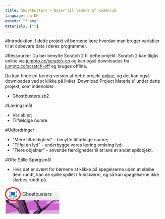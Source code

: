 ```yaml
---
title: Ghostbusters — Noter til ledere af kodeklub
language: da-DK
embeds: "*.png"
materials: [""] 
...
```


#Introduktion:
I dette projekt vil børnene lære hvordan man bruger variabler til at opbevare data i deres programmer.
 
#Ressourcer
Du bør benytte Scratch 2 til dette projekt. Scratch 2 kan tilgås online via [jumpto.cc/scratch-on](http://jumpto.cc/scratch-on) og kan også downloades fra  [jumpto.cc/scratch-off](http://jumpto.cc/scratch-off) og bruges offline.

Du kan finde en færdig version af dette projekt <a href="http://scratch.mit.edu/projects/60787262/#editor">online</a>, og det kan også downloades ved at klikke på linket 'Download Project Materials' under dette projekt, som indeholder: 

+ Ghostbusters.sb2

#Læringsmål
+ Variabler;
+ Tilfældige numre.

#Udfordringer
+ "Mere tilfældighed" - benytte tilfældige numre;
+ "Tilføj en lyd" - underbygge vores læring omkring lyd; 
+ "Flere objekter" - anvende færdigheder til at lave et andet spilobjekt.
 
#Ofte Stille Spørgsmål
+ Hvis det er svært for børnene at klikke på spøgelserne uden at slæbe dem rundt, kan de spille spillet i fuldskærm, og så kan spøgelserne ikke slæbes rundt på.

![screenshot](ghost-fullscreen.png)
